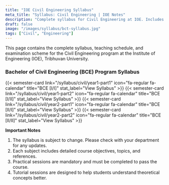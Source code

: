 ```yaml
---
title: "IOE Civil Engineering Syllabus"
meta_title: "Syllabus: Civil Engineering | IOE Notes"
description: "Complete syllabus for Civil Engineering at IOE. Includes detailed course content for all years and parts of the Civil Engineering program."
draft: false
image: "/images/syllabus/bct-syllabus.jpg"
tags: ["Civil", "Engineering"]
---
```


This page contains the complete syllabus, teaching schedule, and examination scheme for the Civil Engineering program at the Institute of Engineering (IOE), Tribhuvan University.

### Bachelor of Civil Engineering (BCE) Program Syllabus

<div class="grid grid-cols-1 sm:grid-cols-2 lg:grid-cols-3 xl:grid-cols-4 gap-6">
{{< semester-card link="/syllabus/civil/year1-part1" icon="fa-regular fa-calendar" title="BCE [I/I]" stat_label="View Syllabus" >}}
{{< semester-card link="/syllabus/civil/year1-part2" icon="fa-regular fa-calendar" title="BCE [I/II]" stat_label="View Syllabus" >}}
{{< semester-card link="/syllabus/civil/year2-part1" icon="fa-regular fa-calendar" title="BCE [II/I]" stat_label="View Syllabus" >}}
{{< semester-card link="/syllabus/civil/year2-part2" icon="fa-regular fa-calendar" title="BCE [II/II]" stat_label="View Syllabus" >}}
</div>

**Important Notes**

1. The syllabus is subject to change. Please check with your department for any updates.
2. Each subject includes detailed course objectives, topics, and references.
3. Practical sessions are mandatory and must be completed to pass the course.
4. Tutorial sessions are designed to help students understand theoretical concepts better.